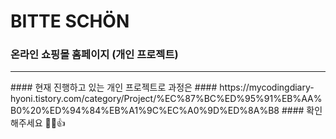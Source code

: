# BITTE SCHÖN
### 온라인 쇼핑몰 홈페이지 (개인 프로젝트)
<hr>
#### 현재 진행하고 있는 개인 프로젝트로 과정은 
#### https://mycodingdiary-hyoni.tistory.com/category/Project/%EC%87%BC%ED%95%91%EB%AA%B0%20%ED%94%84%EB%A1%9C%EC%A0%9D%ED%8A%B8 
#### 확인해주세요 👩‍💻👍
